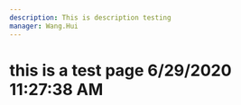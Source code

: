```yaml
---
description: This is description testing
manager: Wang.Hui
---
```

# this is a test page 6/29/2020 11:27:38 AM